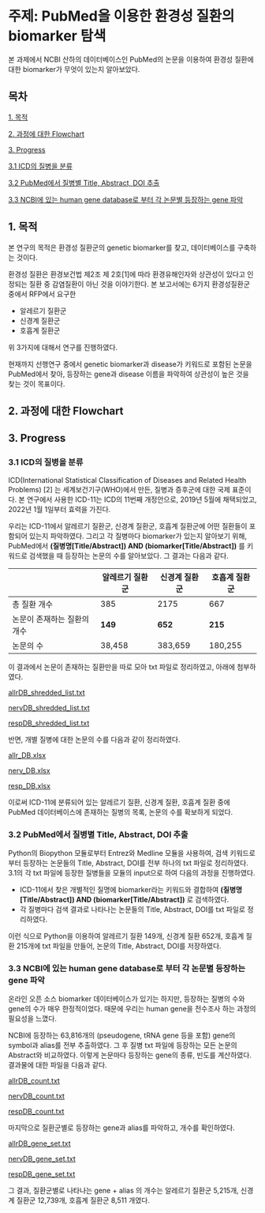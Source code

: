 # 주제: PubMed을 이용한 환경성 질환의 biomarker 탐색
본 과제에서 NCBI 산하의 데이터베이스인 PubMed의 논문을 이용하여 환경성 질환에 대한 biomarker가 무엇이 있는지 알아보았다.

## 목차
[1. 목적](https://github.com/Deserav/Environmental-Disease/blob/main/Biomarkers%20of%20Environmental%20Disease.md#1-%EB%AA%A9%EC%A0%81)

[2. 과정에 대한 Flowchart ](https://github.com/Deserav/Environmental-Disease/blob/main/Biomarkers%20of%20Environmental%20Disease.md#2-%EA%B3%BC%EC%A0%95%EC%97%90-%EB%8C%80%ED%95%9C-flowchart)

[3. Progress](https://github.com/Deserav/Environmental-Disease/blob/main/Biomarkers%20of%20Environmental%20Disease.md#3-progress)

[3.1 ICD의 질병을 분류](https://github.com/Deserav/Environmental-Disease/blob/main/Biomarkers%20of%20Environmental%20Disease.md#31-icd%EC%9D%98-%EC%A7%88%EB%B3%91%EC%9D%84-%EB%B6%84%EB%A5%98)

[3.2 PubMed에서 질병별 Title, Abstract, DOI 추출](https://github.com/Deserav/Environmental-Disease/blob/main/Biomarkers%20of%20Environmental%20Disease.md#32-pubmed%EC%97%90%EC%84%9C-%EC%A7%88%EB%B3%91%EB%B3%84-title-abstract-doi-%EC%B6%94%EC%B6%9C)

[3.3 NCBI에 있는 human gene database로 부터 각 논문별 등장하는 gene 파악](https://github.com/Deserav/Environmental-Disease/blob/main/Biomarkers%20of%20Environmental%20Disease.md#33-ncbi%EC%97%90-%EC%9E%88%EB%8A%94-human-gene-database%EB%A1%9C-%EB%B6%80%ED%84%B0-%EA%B0%81-%EB%85%BC%EB%AC%B8%EB%B3%84-%EB%93%B1%EC%9E%A5%ED%95%98%EB%8A%94-gene-%ED%8C%8C%EC%95%85)

## 1. 목적
본 연구의 목적은 환경성 질환군의 genetic biomarker를 찾고, 데이터베이스를 구축하는 것이다.

환경성 질환은 환경보건법 제2조 제 2호[1]에 따라 환경유해인자와 상관성이 있다고 인정되는 질환 중 감염질환이 아닌 것을 이야기한다. 본 보고서에는 6가지 환경성질환군 중에서 RFP에서 요구한
- 알레르기 질환군
- 신경계 질환군
- 호흡계 질환군

위 3가지에 대해서 연구를 진행하였다.

현재까지 선행연구 중에서 genetic biomarker과 disease가 키워드로 포함된 논문을 PubMed에서 찾아, 등장하는 gene과 disease 이름을 파악하여 상관성이 높은 것을 찾는 것이 목표이다.

## 2. 과정에 대한 Flowchart

## 3. Progress

### 3.1 ICD의 질병을 분류
ICD(International Statistical Classification of Diseases and Related Health Problems) [2] 는 세계보건기구(WHO)에서 만든, 질병과 증후군에 대한 국제 표준이다. 본 연구에서 사용한 ICD-11는 ICD의 11번째 개정안으로, 2019년 5월에 채택되었고, 2022년 1월 1일부터 효력을 가진다. 

우리는 ICD-11에서 알레르기 질환군, 신경계 질환군, 호흡계 질환군에 어떤 질환들이 포함되어 있는지 파악하였다. 그리고 각 질병마다 biomarker가 있는지 알아보기 위해, PubMed에서 **(질병명[Title/Abstract]) AND (biomarker[Title/Abstract])** 를 키워드로 검색했을 때 등장하는 논문의 수를 알아보았다. 그 결과는 다음과 같다.

|         |알레르기 질환군| 신경계 질환군| 호흡계 질환군|
|---------|-------------|------------|-----------|
|총 질환 개수|385|2175|667|
|논문이 존재하는 질환의 개수|**149**|**652**|**215**|
|논문의 수|38,458|383,659|180,255|

이 결과에서 논문이 존재하는 질환만을 따로 모아 txt 파일로 정리하였고, 아래에 첨부하였다.

[allrDB_shredded_list.txt](https://github.com/Deserav/Environmental-Disease/files/6914676/allrDB_shredded_list.txt)

[nervDB_shredded_list.txt](https://github.com/Deserav/Environmental-Disease/files/6914677/nervDB_shredded_list.txt)

[respDB_shredded_list.txt](https://github.com/Deserav/Environmental-Disease/files/6914678/respDB_shredded_list.txt)

반면, 개별 질병에 대한 논문의 수를 다음과 같이 정리하였다.

[allr_DB.xlsx](https://github.com/Deserav/Environmental-Disease/files/6915474/allr_DB.xlsx)

[nerv_DB.xlsx](https://github.com/Deserav/Environmental-Disease/files/6915475/nerv_DB.xlsx)

[resp_DB.xlsx](https://github.com/Deserav/Environmental-Disease/files/6915473/resp_DB.xlsx)

이로써 ICD-11에 분류되어 있는 알레르기 질환, 신경계 질환, 호흡계 질환 중에 PubMed 데이터베이스에 존재하는 질병의 목록, 논문의 수를 확보하게 되었다.

### 3.2 PubMed에서 질병별 Title, Abstract, DOI 추출
Python의 Biopython 모듈로부터 Entrez와 Medline 모듈을 사용하여, 검색 키워드로부터 등장하는 논문들의 Title, Abstract, DOI를 전부 하나의 txt 파일로 정리하였다. 3.1의 각 txt 파일에 등장한 질병들을 모듈의 input으로 하여 다음의 과정을 진행하였다.

- ICD-11에서 찾은 개별적인 질명에 biomarker라는 키워드와 결합하여 **(질병명[Title/Abstract]) AND (biomarker[Title/Abstract])** 로 검색하였다. 
- 각 질병마다 검색 결과로 나타나는 논문들의 Title, Abstract, DOI를 txt 파일로 정리하였다. 
 
이런 식으로 Python을 이용하여 알레르기 질환 149개, 신경계 질환 652개, 호흡계 질환 215개에 txt 파일을 만들어, 논문의 Title, Abstract, DOI를 저장하였다.


### 3.3 NCBI에 있는 human gene database로 부터 각 논문별 등장하는 gene 파악
온라인 오픈 소스 biomarker 데이터베이스가 있기는 하지만, 등장하는 질병의 수와 gene의 수가 매우 한정적이었다. 때문에 우리는 human gene을 전수조사 하는 과정의 필요성을 느꼈다.

NCBI에 등장하는 63,816개의 (pseudogene, tRNA gene 등을 포함) gene의 symbol과 alias를 전부 추출하였다. 그 후 질병 txt 파일에 등장하는 모든 논문의 Abstract와 비교하였다. 이렇게 논문마다 등장하는 gene의 종류, 빈도를 계산하였다. 결과물에 대한 파일을 다음과 같다.

[allrDB_count.txt](https://github.com/Deserav/Environmental-Disease/files/6914686/allrDB_count.txt)

[nervDB_count.txt](https://github.com/Deserav/Environmental-Disease/files/6914687/nervDB_count.txt)

[respDB_count.txt](https://github.com/Deserav/Environmental-Disease/files/6916625/respDB_count.txt)


마지막으로 질환군별로 등장하는 gene과 alias를 파악하고, 개수를 확인하였다. 

[allrDB_gene_set.txt](https://github.com/Deserav/Environmental-Disease/files/6915328/allrDB_gene_set.txt)

[nervDB_gene_set.txt](https://github.com/Deserav/Environmental-Disease/files/6915327/nervDB_gene_set.txt)

[respDB_gene_set.txt](https://github.com/Deserav/Environmental-Disease/files/6916632/respDB_gene_set.txt)

그 결과, 질환군별로 나타나는 gene + alias 의 개수는 알레르기 질환군 5,215개, 신경계 질환군 12,739개, 호흡계 질환군 8,511 개였다.


